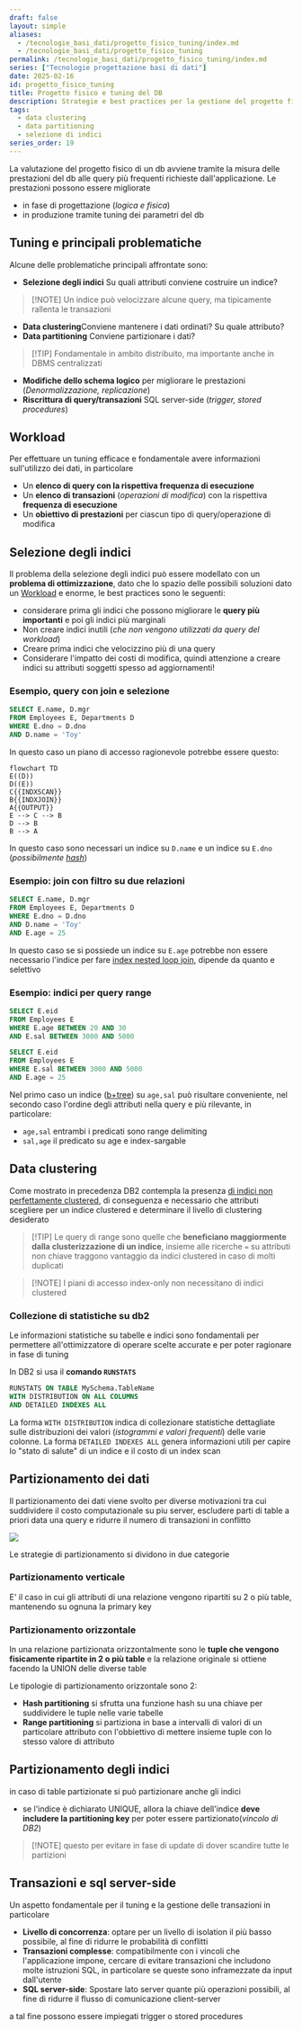 ```yaml
---
draft: false
layout: simple
aliases:
  - /tecnologie_basi_dati/progetto_fisico_tuning/index.md
  - /tecnologie_basi_dati/progetto_fisico_tuning
permalink: /tecnologie_basi_dati/progetto_fisico_tuning/index.md
series: ["Tecnologie progettazione basi di dati"]
date: 2025-02-16
id: progetto_fisico_tuning
title: Progetto fisico e tuning del DB
description: Strategie e best practices per la gestione del progetto fisico e i parametri di ottimizzazione di un DB
tags:
  - data clustering
  - data partitioning
  - selezione di indici
series_order: 19
---
```


La valutazione del progetto fisico di  un db avviene tramite la misura delle prestazioni del db alle query più frequenti richieste dall'applicazione. Le  prestazioni possono essere migliorate

- in fase di progettazione (*logica e fisica*)
- in produzione tramite tuning dei parametri del db

## Tuning e principali problematiche

Alcune delle problematiche principali affrontate sono:

- **Selezione degli indici** Su quali attributi conviene costruire un indice?
>[!NOTE] Un indice può velocizzare alcune query, ma tipicamente rallenta le transazioni
- **Data clustering**Conviene mantenere i dati ordinati? Su quale attributo?
- **Data partitioning** Conviene partizionare i dati?
>[!TIP] Fondamentale in ambito distribuito, ma importante anche in DBMS centralizzati
- **Modifiche dello schema logico** per migliorare le prestazioni (*Denormalizzazione, replicazione*)
- **Riscrittura di query/transazioni** SQL server-side (*trigger, stored procedures*)

## Workload

Per effettuare un tuning efficace e fondamentale avere informazioni sull'utilizzo dei dati, in particolare
- Un **elenco di query con la rispettiva frequenza di esecuzione**
- Un **elenco di transazioni** (*operazioni di modifica*) con la rispettiva **frequenza di esecuzione**
- Un **obiettivo di prestazioni** per ciascun tipo di query/operazione di modifica

## Selezione degli indici

Il problema della selezione degli indici può essere modellato con un **problema di ottimizzazione**, dato che lo spazio delle possibili soluzioni dato un [Workload](#workload) e enorme, le best practices sono le seguenti:

- considerare prima gli indici che possono migliorare le **query più importanti** e poi gli indici più marginali
- Non creare indici inutili (*che non vengono utilizzati da query del workload*)
- Creare prima indici che velocizzino più di una query
- Considerare l'impatto dei costi di modifica, quindi attenzione a creare indici su attributi soggetti spesso ad aggiornamenti!

### Esempio, query con join e selezione

```sql
SELECT E.name, D.mgr
FROM Employees E, Departments D
WHERE E.dno = D.dno
AND D.name = 'Toy'
```

In questo caso un piano di accesso ragionevole potrebbe essere questo:

```mermaid
flowchart TD
E((D))
D((E))
C{{INDXSCAN}}
B{{INDXJOIN}}
A{{OUTPUT}}
E --> C --> B
D --> B
B --> A
```

In questo caso sono necessari un indice su `D.name` e un indice su `E.dno` (*possibilmente [hash](/tecnologie_basi_dati/indici_hash)*)

### Esempio: join con filtro su due relazioni

```sql
SELECT E.name, D.mgr
FROM Employees E, Departments D
WHERE E.dno = D.dno
AND D.name = 'Toy'
AND E.age = 25
```

In questo caso se si possiede un indice su `E.age` potrebbe non essere necessario l'indice per fare [index nested loop join](/tecnologie_basi_dati/join#sfruttando-gli-indici-index-nested-loop-join), dipende da quanto e selettivo

### Esempio: indici per query range

```sql
SELECT E.eid
FROM Employees E
WHERE E.age BETWEEN 20 AND 30
AND E.sal BETWEEN 3000 AND 5000

SELECT E.eid
FROM Employees E
WHERE E.sal BETWEEN 3000 AND 5000
AND E.age = 25
```

Nel primo caso un indice ([b+tree](/tecnologie_basi_dati/b+tree)) su `age,sal` può risultare conveniente, nel secondo caso l'ordine degli attributi nella query e più rilevante, in particolare:

- `age,sal` entrambi i predicati sono range delimiting
- `sal,age` il predicato su age e index-sargable

## Data clustering

Come mostrato in precedenza DB2 contempla la presenza [di indici non perfettamente clustered](/tecnologie_basi_dati/operatori_modifica#update-della-clustering-key), di conseguenza e necessario che attributi scegliere per un indice clustered e determinare il livello di clustering desiderato

>[!TIP] Le query di range sono quelle che **beneficiano maggiormente dalla clusterizzazione di un indice**, insieme alle ricerche `=`  su attributi non chiave traggono vantaggio da indici clustered in caso di molti duplicati

>[!NOTE] I piani di accesso index-only non necessitano di indici clustered

### Collezione di statistiche su db2

Le informazioni statistiche su tabelle e indici sono fondamentali per permettere all'ottimizzatore di operare scelte accurate e per poter ragionare in fase di tuning

In DB2 si usa il **comando `RUNSTATS`**

```sql
RUNSTATS ON TABLE MySchema.TableName
WITH DISTRIBUTION ON ALL COLUMNS
AND DETAILED INDEXES ALL
```

La forma `WITH DISTRIBUTION` indica di collezionare statistiche dettagliate sulle distribuzioni dei valori (*istogrammi e valori frequenti*) delle varie colonne.
La forma `DETAILED INDEXES ALL` genera informazioni utili per capire lo "stato di salute" di un indice e il costo di un index scan

## Partizionamento dei dati

Il partizionamento dei dati viene svolto per diverse motivazioni tra cui suddividere il costo computazionale su piu server, escludere parti di table a priori data una query  e ridurre il numero di transazioni in conflitto

![](partizionamento_dati.png)

Le strategie di partizionamento si dividono in due categorie

### Partizionamento verticale

E' il caso in cui gli attributi di una relazione vengono ripartiti su 2 o più table, mantenendo su ognuna la primary key

### Partizionamento orizzontale

In una relazione partizionata orizzontalmente sono le **tuple che vengono fisicamente ripartite in 2 o più table** e la relazione originale si ottiene facendo la UNION delle diverse table

Le tipologie di partizionamento orizzontale sono 2:

- **Hash partitioning** si sfrutta una funzione hash su una chiave per suddividere le tuple nelle varie tabelle
- **Range partitioning** si partiziona in base a intervalli di valori di un particolare attributo con l'obbiettivo di mettere insieme tuple con lo stesso valore di attributo

## Partizionamento degli indici

in caso di table partizionate si può partizionare anche gli indici

- se l'indice è dichiarato UNIQUE, allora la chiave dell'indice **deve includere la partitioning key** per poter essere partizionato(*vincolo di DB2*)

>[!NOTE] questo per evitare in fase di update di dover scandire tutte le partizioni

## Transazioni e sql server-side

Un aspetto fondamentale per il tuning e la gestione delle transazioni in particolare

- **Livello di concorrenza**: optare per un livello di isolation il più basso possibile, al fine di ridurre le probabilità di conflitti
- **Transazioni complesse**: compatibilmente con i vincoli che l'applicazione impone, cercare di evitare transazioni che includono molte istruzioni SQL, in particolare se queste sono inframezzate da input dall'utente
- **SQL server-side**: Spostare lato server quante più operazioni possibili, al fine di ridurre il flusso di comunicazione client-server

a tal fine possono essere impiegati trigger o stored procedures

